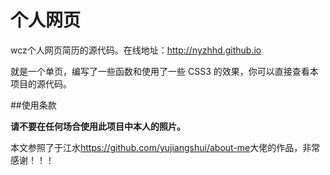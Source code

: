 个人网页
========

wcz个人网页简历的源代码。在线地址：<http://nyzhhd.github.io>

就是一个单页，编写了一些函数和使用了一些 CSS3 的效果，你可以直接查看本项目的源代码。


##使用条款

**请不要在任何场合使用此项目中本人的照片。**

本文参照了于江水<https://github.com/yujiangshui/about-me>大佬的作品，非常感谢！！！
